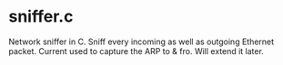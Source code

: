 # sniffer.c
Network sniffer in C. Sniff every incoming as well as outgoing Ethernet packet. Current used to capture the ARP to &amp; fro. Will extend it later.
